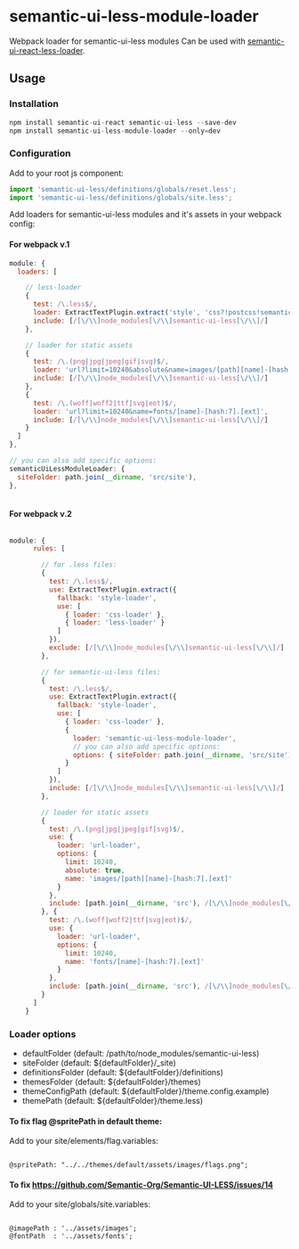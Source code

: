 # semantic-ui-less-module-loader

Webpack loader for semantic-ui-less modules
Can be used with [semantic-ui-react-less-loader](https://github.com/gadyonysh/semantic-ui-react-less-loader).

## Usage

### Installation

```js
npm install semantic-ui-react semantic-ui-less --save-dev
npm install semantic-ui-less-module-loader --only=dev
```

### Configuration

Add to your root js component:

```js
import 'semantic-ui-less/definitions/globals/reset.less';
import 'semantic-ui-less/definitions/globals/site.less';
```

Add loaders for semantic-ui-less modules and it's assets in your webpack config:

#### For webpack v.1
```js
module: {
  loaders: [

    // less-loader
    {
      test: /\.less$/,
      loader: ExtractTextPlugin.extract('style', 'css?!postcss!semantic-ui-less-module'),
      include: [/[\/\\]node_modules[\/\\]semantic-ui-less[\/\\]/]
    },

    // loader for static assets
    {
      test: /\.(png|jpg|jpeg|gif|svg)$/,
      loader: 'url?limit=10240&absolute&name=images/[path][name]-[hash:7].[ext]',
      include: [/[\/\\]node_modules[\/\\]semantic-ui-less[\/\\]/]
    },
    {
      test: /\.(woff|woff2|ttf|svg|eot)$/,
      loader: 'url?limit=10240&name=fonts/[name]-[hash:7].[ext]',
      include: [/[\/\\]node_modules[\/\\]semantic-ui-less[\/\\]/]
    }
  ]
},

// you can also add specific options:
semanticUiLessModuleLoader: {
  siteFolder: path.join(__dirname, 'src/site'),
},  
  
```

#### For webpack v.2

```js

module: {
      rules: [

        // for .less files:
        {
          test: /\.less$/,
          use: ExtractTextPlugin.extract({
            fallback: 'style-loader',
            use: [
              { loader: 'css-loader' },
              { loader: 'less-loader' }
            ]
          }),
          exclude: [/[\/\\]node_modules[\/\\]semantic-ui-less[\/\\]/]
        },

        // for semantic-ui-less files:
        {
          test: /\.less$/,
          use: ExtractTextPlugin.extract({
            fallback: 'style-loader',
            use: [
              { loader: 'css-loader' },
              {
                loader: 'semantic-ui-less-module-loader',
                // you can also add specific options:
                options: { siteFolder: path.join(__dirname, 'src/site') }
              }
            ]
          }),
          include: [/[\/\\]node_modules[\/\\]semantic-ui-less[\/\\]/]
        },

        // loader for static assets
        {
          test: /\.(png|jpg|jpeg|gif|svg)$/,
          use: {
            loader: 'url-loader',
            options: {
              limit: 10240,
              absolute: true,
              name: 'images/[path][name]-[hash:7].[ext]'
            }
          },
          include: [path.join(__dirname, 'src'), /[\/\\]node_modules[\/\\]semantic-ui-less[\/\\]/]
        }, {
          test: /\.(woff|woff2|ttf|svg|eot)$/,
          use: {
            loader: 'url-loader',
            options: {
              limit: 10240,
              name: 'fonts/[name]-[hash:7].[ext]'
            }
          },
          include: [path.join(__dirname, 'src'), /[\/\\]node_modules[\/\\]semantic-ui-less[\/\\]/]
        }
      ]
    }
```

### Loader options

- defaultFolder (default: /path/to/node_modules/semantic-ui-less)
- siteFolder (default: ${defaultFolder}/_site)
- definitionsFolder (default: ${defaultFolder}/definitions)
- themesFolder (default: ${defaultFolder}/themes)
- themeConfigPath (default: ${defaultFolder}/theme.config.example)
- themePath (default: ${defaultFolder}/theme.less)

#### To fix flag @spritePath in default theme:

Add to your site/elements/flag.variables:

```less

@spritePath: "../../themes/default/assets/images/flags.png";

```

#### To fix https://github.com/Semantic-Org/Semantic-UI-LESS/issues/14

Add to your site/globals/site.variables:

```less

@imagePath : '../assets/images';
@fontPath  : '../assets/fonts';

```

